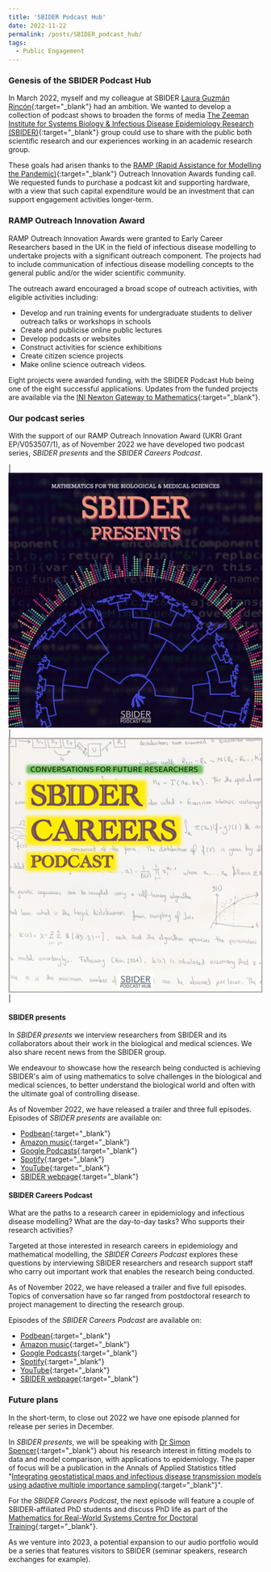 ```yaml
---
title: 'SBIDER Podcast Hub'
date: 2022-11-22
permalink: /posts/SBIDER_podcast_hub/
tags:
  - Public Engagement
---
```


<!-- <figure>
  <img src="/images/CCS2019/featured.png" alt=""/>
</figure> -->

### Genesis of the SBIDER Podcast Hub
In March 2022, myself and my colleague at SBIDER [Laura Guzmán Rincón](https://uk.linkedin.com/in/laura-guzman-rincon){:target="_blank"} had an ambition. We wanted to develop a collection of podcast shows to broaden the forms of media [The Zeeman Institute for Systems Biology & Infectious Disease Epidemiology Research (SBIDER)](https://warwick.ac.uk/fac/cross_fac/zeeman_institute/){:target="_blank"} group could use to share with the public both scientific research and our experiences working in an academic research group.

These goals had arisen thanks to the [RAMP (Rapid Assistance for Modelling the Pandemic)](https://gateway.newton.ac.uk/ramp){:target="_blank"} Outreach Innovation Awards funding call.
We requested funds to purchase a podcast kit and supporting hardware, with a view that such capital expenditure would be an investment that can support engagement activities longer-term.

### RAMP Outreach Innovation Award
RAMP Outreach Innovation Awards were granted to Early Career Researchers based in the UK in the field of infectious disease modelling to undertake projects with a significant outreach component. The projects had to include communication of infectious disease modelling concepts to the general public and/or the wider scientific community.

The outreach award encouraged a broad scope of outreach activities, with eligible activities including:

* Develop and run training events for undergraduate students to deliver outreach talks or workshops in schools
* Create and publicise online public lectures
* Develop podcasts or websites
* Construct activities for science exhibitions
* Create citizen science projects
* Make online science outreach videos.

Eight projects were awarded funding, with the SBIDER Podcast Hub being one of the eight successful applications. Updates from the funded projects are available via the [INI Newton Gateway to Mathematics](https://gateway.newton.ac.uk/node/14343){:target="_blank"}.

### Our podcast series

With the support of our RAMP Outreach Innovation Award (UKRI Grant EP/V053507/1), as of November 2022 we have developed two podcast series, *SBIDER presents* and the *SBIDER Careers Podcast*.

|![First Image](/images/SBIDER_podcast_hub/SBIDER_presents_Logo.jpg)| ![Second Image](/images/SBIDER_podcast_hub/SBIDER_careers_Logo.jpg) |


#### SBIDER presents
In *SBIDER presents* we interview researchers from SBIDER and its collaborators about their work in the biological and medical sciences. We also share recent news from the SBIDER group.

We endeavour to showcase how the research being conducted is achieving SBIDER's aim of using mathematics to solve challenges in the biological and medical sciences, to better understand the biological world and often with the ultimate goal of controlling disease.

As of November 2022, we have released a trailer and three full episodes. Episodes of *SBIDER presents* are available on:

* [Podbean](https://sbiderpresents.podbean.com){:target="_blank"}
* [Amazon music](https://music.amazon.com/podcasts/1a1b46ed-1d62-4192-a113-cebc64a3153c/sbider-presents){:target="_blank"}
* [Google Podcasts](https://podcasts.google.com/feed/aHR0cHM6Ly9mZWVkLnBvZGJlYW4uY29tL1NCSURFUnByZXNlbnRzL2ZlZWQueG1s){:target="_blank"}
* [Spotify](https://open.spotify.com/show/6UxK2dym56uVB1uDDjbu2K){:target="_blank"}
* [YouTube](https://www.youtube.com/channel/UClxW6Ls3EA9R3evWjd8HjQg){:target="_blank"}
* [SBIDER webpage](https://warwick.ac.uk/fac/cross_fac/zeeman_institute/podcasts/){:target="_blank"}

#### SBIDER Careers Podcast
What are the paths to a research career in epidemiology and infectious disease modelling? What are the day-to-day tasks? Who supports their research activities?

Targeted at those interested in research careers in epidemiology and mathematical modelling, the *SBIDER Careers Podcast* explores these questions by interviewing SBIDER researchers and research support staff who carry out important work that enables the research being conducted.

As of November 2022, we have released a trailer and five full episodes. Topics of conversation have so far ranged from postdoctoral research to project management to directing the research group.

Episodes of the *SBIDER Careers Podcast* are available on:

* [Podbean](https://sbidercareerspodcast.podbean.com){:target="_blank"}
* [Amazon music](https://music.amazon.com/podcasts/a113dd65-8ddd-4c67-962d-4d19140522ba/sbider-careers-podcast){:target="_blank"}
* [Google Podcasts](https://podcasts.google.com/feed/aHR0cHM6Ly9mZWVkLnBvZGJlYW4uY29tL1NCSURFUkNhcmVlcnNQb2RjYXN0L2ZlZWQueG1s){:target="_blank"}
* [Spotify](https://open.spotify.com/show/5gPM2tNJoo2qu4yvjxtAb2){:target="_blank"}
* [YouTube](https://www.youtube.com/channel/UClxW6Ls3EA9R3evWjd8HjQg){:target="_blank"}
* [SBIDER webpage](https://warwick.ac.uk/fac/cross_fac/zeeman_institute/podcasts/){:target="_blank"}

### Future plans
In the short-term, to close out 2022 we have one episode planned for release per series in December.

In *SBIDER presents*, we will be speaking with [Dr Simon Spencer](https://warwick.ac.uk/fac/sci/statistics/staff/academic-research/spencer){:target="_blank"} about his research interest in fitting models to data and model comparison, with applications to epidemiology. The paper of focus will be a publication in the Annals of Applied Statistics titled "[Integrating geostatistical maps and infectious disease transmission models using adaptive multiple importance sampling](https://doi.org/10.1214/21-AOAS1486){:target="_blank"}".

For the *SBIDER Careers Podcast*, the next episode will feature a couple of SBIDER-affiliated PhD students and discuss PhD life as part of the [Mathematics for Real-World Systems Centre for Doctoral Training](https://warwick.ac.uk/fac/sci/mathsys/){:target="_blank"}.

As we venture into 2023, a potential expansion to our audio portfolio would be a series that features visitors to SBIDER (seminar speakers, research exchanges for example).
